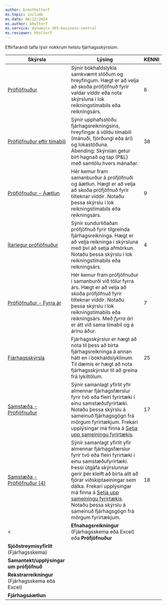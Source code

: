 ```yaml
---
author: brentholtorf
ms.topic: include
ms.date: 06/12/2024
ms.author: bholtorf
ms.service: dynamics-365-business-central
ms.reviewer: bholtorf
---
```


Eftirfarandi tafla lýsir nokkrum helstu fjárhagsskýrslum.

| Skýrsla | Lýsing | KENNI |
|--|--|--|
| [Prófjöfnuður](https://businesscentral.dynamics.com?report=6) | Sýnir bókhaldslykla samkvæmt stöðum og hreyfingum. Hægt er að velja að skoða prófjöfnuð fyrir valdar víddir eða nota skýrsluna í lok reikningstímabils eða reikningsárs. | 6 |
| [Prófjöfnuður eftir tímabili](https://businesscentral.dynamics.com?report=38) | Sýnir upphafsstöðu fjárhagsreikningsins, hreyfingar á völdu tímabili (mánuði, fjórðungi eða ári) og lokastöðuna. <br>Ábending: Skýrslan getur birt hagnað og tap (P&L) með samtölu hvers mánaðar.| 38 |
| [Prófjöfnuður - Áætlun](https://businesscentral.dynamics.com?report=9) | Hér kemur fram samanburður á prófjöfnuði og áætlun. Hægt er að velja að skoða prófjöfnuð fyrir tilteknar víddir. Notaðu þessa skýrslu í lok reikningstímabils eða reikningsárs. | 9 |
| [Ítarlegur prófjöfnuður](https://businesscentral.dynamics.com?report=4) | Sýnir sundurliðaðan prófjöfnuð fyrir tilgreinda fjárhagsreikninga. Hægt er að velja reikninga í skýrsluna með því að setja afmörkun. Notaðu þessa skýrslu í lok reikningstímabils eða reikningsárs. | 4 |
| [Prófjöfnuður - Fyrra ár](https://businesscentral.dynamics.com?report=7) | Hér kemur fram prófjöfnuður í samanburði við tölur fyrra árs. Hægt er að velja að skoða prófjöfnuð fyrir tilteknar víddir. Notaðu þessa skýrslu í lok reikningstímabils eða reikningsárs. Með *fyrra ári* er átt við sama tímabil og á árinu áður. | 7 | 
| [Fjárhagsskýrsla](https://businesscentral.dynamics.com?report=25) | Fjárhagsskýrslur er hægt að nota til þess að birta fjárhagsreikninga á annan hátt en í bókhaldslyklinum. Til dæmis er hægt að nota fjárhagsskýrslur til að greina frá lykiltölum. | 25 |
|[Samstæða - Prófjöfnuður](https://businesscentral.dynamics.com?report=10007)|Sýnir samanlagt yfirlit yfir almennar fjárhagsfærslur fyrir tvö eða fleiri fyrirtæki í einu samstæðufyrirtæki. Notaðu þessa skýrslu á sameinuð fjárhagsgögn frá mörgum fyrirtækjum. Frekari upplýsingar má finna á [Setja upp sameiningu fyrirtækis](../finance-consolidated-company-reporting-setup.md).|17|
|[Samstæða - Prófjöfnuður (4)](https://businesscentral.dynamics.com?report=10008)|Sýnir samanlagt yfirlit yfir almennar fjárhagsfærslur fyrir tvö eða fleiri fyrirtæki í einu samstæðufyrirtæki. Þessi útgáfa skýrslunnar gerir þér kleift að birta allt að fjórar viðskiptaeiningar sem dálka. Frekari upplýsingar má finna á [Setja upp sameiningu fyrirtækis](../finance-consolidated-company-reporting-setup.md). Notaðu þessa skýrslu á sameinuð fjárhagsgögn frá mörgum fyrirtækjum.|18|
< | **Efnahagsreikningur** (Fjárhagsskema eða Excel) eða **Prófjöfnuður** |  |  |
| **Sjóðstreymisyfirlit** (Fjárhagsskema) |  |  |
| **Samantekt/upplýsingar um prófjöfnuð** |  |  |
| **Rekstrarreikningur** (Fjárhagsskema eða Excel) |  |  |
| **Fjárhagsáætlun** |  |  | -->
